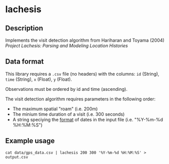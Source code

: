 # lachesis

## Description

Implements the visit detection algorithm from Hariharan and Toyama (2004) *Project Lachesis: Parsing and Modeling Location Histories*

## Data format

This library requires a `.csv` file (no headers) with the columns: `id` (String), `time` (String), `x` (Float), `y` (Float).

Observations must be ordered by id and time (ascending).

The visit detection algorithm requires parameters in the following order:
- The maximum spatial "roam" (i.e. 200m)
- The minium time duration of a visit (i.e. 300 seconds)
- A string speciying the [format](https://docs.rs/chrono/latest/chrono/format/strftime/index.html) of dates in the input file (i.e. "%Y-%m-%d %H:%M:%S")

## Example usage

``` {shell}
cat data/gps_data.csv | lachesis 200 300 '%Y-%m-%d %H:%M:%S' > output.csv
```